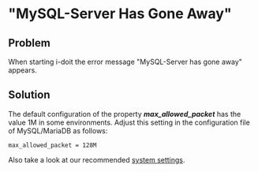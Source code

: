 # "MySQL-Server Has Gone Away"

Problem
-------

When starting i-doit the error message "MySQL-Server has gone away" appears.

Solution
--------

The default configuration of the property ***max_allowed_packet*** has the value 1M in some environments. Adjust this setting in the configuration file of MySQL/MariaDB as follows:

    max_allowed_packet = 128M

Also take a look at our recommended [system settings](../../installation/manual-installation/system-settings.md).